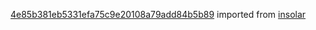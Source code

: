 [4e85b381eb5331efa75c9e20108a79add84b5b89](https://github.com/insolar/insolar/commit/4e85b381eb5331efa75c9e20108a79add84b5b89) imported from [insolar](https://github.com/insolar/insolar)
